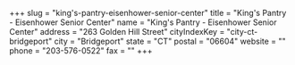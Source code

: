 +++
slug = "king's-pantry-eisenhower-senior-center"
title = "King's Pantry - Eisenhower Senior Center"
name = "King's Pantry - Eisenhower Senior Center"
address = "263 Golden Hill Street"
cityIndexKey = "city-ct-bridgeport"
city = "Bridgeport"
state = "CT"
postal = "06604"
website = ""
phone = "203-576-0522"
fax = ""
+++
